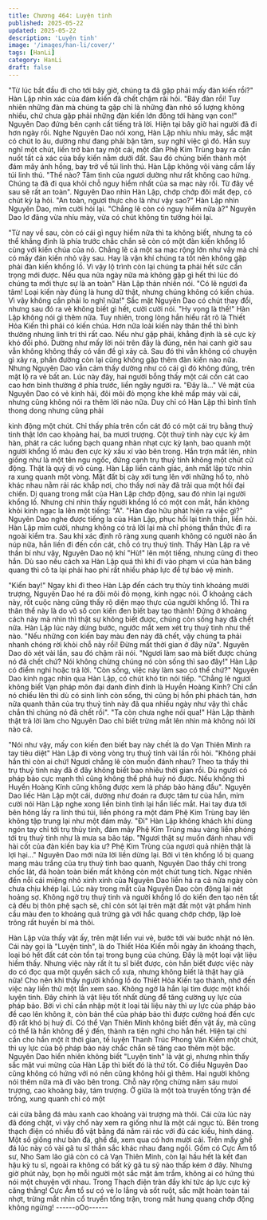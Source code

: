 ```yaml
---
title: Chương 464: Luyện tinh
published: 2025-05-22
updated: 2025-05-22
description: 'Luyện tinh'
image: '/images/han-li/cover/'
tags: [HanLi]
category: HanLi
draft: false
---
```


"Từ lúc bắt đầu đi cho tới bây giờ, chúng ta đã gặp phải mấy đàn
kiến rồi?" Hàn Lập nhìn xác của đám kiến đã chết chậm rãi hỏi.
"Bảy đàn rồi! Tuy nhiên những đàn mà chúng ta gặp chỉ là những
đàn nhỏ số lượng không nhiều, chứ chưa gặp phải những đàn
kiến lớn đông tới hàng vạn con!" Nguyên Dao đứng bên cạnh cất
tiếng trả lời.
Hiện tại bây giờ hai người đã đi hơn ngày rồi.
Nghe Nguyên Dao nói xong, Hàn Lập nhíu nhíu mày, sắc mặt có
chút lo âu, dường như đang phải bận tâm, suy nghĩ việc gì đó.
Hắn suy nghĩ một chút, liền trở bàn tay một cái, một đàn Phệ Kim
Trùng bay ra cắn nuốt tất cả xác của bầy kiến nằm dưới đất. Sau
đó chúng biến thành một đám mây ánh hồng, bay trở về túi linh
thú.
Hàn Lập không vội vàng cầm lấy túi linh thú.
"Thế nào? Tâm tình của ngươi dường như rất không cao hứng.
Chúng ta đã đi qua khỏi chỗ nguy hiểm nhất của sa mạc này rồi.
Từ đây về sau sẽ rất an toàn".
Nguyên Dao nhìn Hàn Lập, chớp chớp đôi mắt đẹp, có chút kỳ lạ
hỏi.
"An toàn, ngươi thực cho là như vậy sao?" Hàn Lập nhìn Nguyên
Dao, mỉm cười hỏi lại.
"Chẳng lẽ còn có nguy hiểm nữa à?" Nguyên Dao lơ đãng vừa
nhíu mày, vừa có chút không tin tưởng hỏi lại.

"Từ nay về sau, còn có cái gì nguy hiểm nữa thì ta không biết,
nhưng ta có thể khẳng định là phía trước chắc chắn sẽ còn có
một đàn kiến khổng lồ cùng với kiến chúa của nó. Chẳng lẽ cả
một sa mạc rộng lớn như vầy mà chỉ có mấy đán kiến nhỏ vậy
sau. Hay là vận khí chúng ta tốt nên không gặp phải đàn kiến
khổng lồ. Vì vậy lộ trình còn lại chúng ta phải hết sức cẩn trọng
mới được. Nếu qua nửa ngày nữa mà không gặp gì hết thì lúc đó
chúng ta mới thực sự là an toàn" Hàn Lập thản nhiên nói.
"Có lẽ ngươi đa tâm! Loại kiến này đúng là hung dữ thật, nhưng
chúng không có kiến chúa. Vì vậy không cần phải lo nghĩ nữa!"
Sắc mặt Nguyên Dao có chút thay đổi, nhưng sau đó ra vẻ không
biết gì hết, cười cười nói.
"Hy vọng là thế!"
Hàn Lập không nói gì thêm nữa. Tuy nhiên, trong lòng hắn hiểu
rất rõ là Thiết Hỏa Kiến thì phải có kiến chúa. Hơn nữa loài kiến
này thân thể thì bình thường nhưng linh trí thì rất cao. Nếu như
gặp phải, khẳng định là sẽ cực kỳ khó đối phó.
Dường như mấy lời nói trên đây là đúng, nên hai canh giờ sau
vẫn không không thấy có vấn đề gì xảy cả.
Sau đó thì vẫn không có chuyện gì xảy ra, phần đường còn lại
cũng không gặp thêm đàn kiến nào nữa.
Nhưng Nguyên Dao vẫn cảm thấy dường như có cái gì đó không
đúng, trên mặt lộ ra vẻ bất an.
Lúc này đây, hai người bỗng thấy một cái cồn cát cao cao hơn
bình thường ở phía trước, liền ngây người ra.
"Đây là…"
Vẻ mặt của Nguyên Dao có vẻ kinh hãi, đôi môi đỏ mọng khe khẽ
mấp máy vài cái, nhưng cũng không nói ra thêm lời nào nữa.
Duy chỉ có Hàn Lập thì bình tĩnh thong dong nhưng cũng phải

kinh động một chút.
Chỉ thấy phía trên cồn cát đó có một cái trụ bằng thuỷ tinh thật lớn
cao khoảng hai, ba mươi trượng.
Cột thuỷ tinh này cực kỳ âm hàn, phát ra các luồng bạch quang
nhàn nhạt cực kỳ lạnh, bao quanh một người khổng lồ màu đen
cực kỳ xấu xí vào bên trong. Hắn trợn mắt lên, nhìn giống như là
một tên ngu ngốc, đứng cạnh trụ thuỷ tinh không một chút cử
động. Thật là quỷ dị vô cùng.
Hàn Lập liền cảnh giác, ánh mắt lập tức nhìn ra xung quanh một
vòng.
Mặt đất bị cày xới tung lên với những hố to, nhỏ khác nhau nằm
rải rác khắp nơi, cho thấy nơi này đã trải qua một hồi đại chiến.
Dị quang trong mắt của Hàn Lập chớp động, sau đó nhìn lại
người khổng lồ.
Nhưng chỉ nhìn thấy người khổng lồ có một con mắt, hắn không
khỏi kinh ngạc la lên một tiếng: "A".
"Hàn đạo hữu phát hiện ra việc gì?"
Nguyên Dao nghe được tiếng la của Hàn Lập, phục hồi lại tinh
thần, liền hỏi.
Hàn Lập mỉm cười, nhưng không có trả lời lại mà chỉ phóng thần
thức đi ra ngoài kiểm tra.
Sau khi xác định rõ ràng xung quanh không có người nào ẩn núp
nữa, hắn liền đi đến cồn cát, chỗ có trụ thuỷ tinh.
Thấy Hàn Lập ra vẻ thần bí như vậy, Nguyên Dao nộ khí "Hừ!" lên
một tiếng, nhưng cũng đi theo hắn.
Dù sao nếu cách xa Hàn Lập quá thì khi đi vào phạm vi của hàn
băng quang thì cô ta lại phải hao phí rất nhiều pháp lực để tự bảo
vệ mình.

"Kiến bay!"
Ngay khi đi theo Hàn Lập đến cách trụ thủy tinh khoảng mười
trượng, Nguyên Dao hé ra đôi môi đỏ mọng, kinh ngạc nói.
Ở khoảng cách này, rốt cuộc nàng cũng thấy rõ diện mạo thực
của người khổng lồ. Thì ra thân thể này là do vô số con kiến đen
biết bay tạo thành!
Đứng ở khoảng cách này mà nhìn thì thật sự không biết được,
chúng còn sống hay đã chết nữa.
Hàn Lập lúc này dừng bước, ngước mắt xem xét trụ thuỷ tinh như
thế nào.
"Nếu những con kiến bay màu đen này đã chết, vậy chúng ta phải
nhanh chóng rời khỏi chỗ này rồi! Đừng mất thời gian ở đây nữa".
Nguyên Dao dò xét vài lần, sau đó chậm rãi nói.
"Ngươi làm sao mà biết được chúng nó đã chết chứ? Nói không
chừng chúng nó còn sống thì sao đây!"
Hàn Lập có điểm nghi hoặc trả lời.
"Còn sống, việc này làm sao có thể chứ?"
Nguyên Dao kinh ngạc nhìn qua Hàn Lập, có chút khó tin nói tiếp.
"Chẳng lẻ ngươi không biết Vạn pháp môn đại danh đỉnh đỉnh là
Huyền Hoàng Kính? Chỉ cần nó chiếu lên thì dù có sinh linh còn
sống, thì cũng bị hồn phi phách tán, hơn nữa quanh thân của trụ
thuỷ tinh này đã qua nhiều ngày như vậy thì chắc chắn thì chúng
nó đã chết rồi".
"Ta còn chưa nghe nói qua!"
Hàn Lập thành thật trả lời làm cho Nguyên Dao chỉ biết trừng mắt
lên nhìn mà không nói lời nào cả.

"Nói như vậy, mấy con kiến đen biết bay này chết là do Vạn Thiên
Minh ra tay tiêu diệt" Hàn Lập đi vòng vòng trụ thuỷ tỉnh vài lần rồi
hỏi.
"Không phải hắn thì còn ai chứ! Ngươi chẳng lẽ còn muốn đánh
nhau? Theo ta thấy thì trụ thuỷ tinh này đã ở đây không biết bao
nhiêu thời gian rồi. Dù ngươi có pháp bảo cực mạnh thì cũng
không thể phá huỷ nó được. Nếu không thì Huyền Hoàng Kính
cũng không được xem là pháp bảo hàng đầu".
Nguyên Dao liếc Hàn Lập một cái, dường như đoán ra được tâm
tư của hắn, mỉm cười nói
Hàn Lập nghe xong liền bình tĩnh lại hắn liếc mắt. Hai tay đưa tới
bên hông lấy ra linh thú túi, liền phóng ra một đám Phệ Kim Trùng
bay lên không tập trung lại như một đám mây.
"Đi"
Hàn Lập không khách khí dùng ngón tay chỉ tới trụ thủy tinh, đám
mây Phệ Kim Trùng màu vàng liền phóng tới trụ thuỷ tinh như là
mưa sa bão táp.
"Ngươi thật sự muốn đánh nhau với hài cốt của đàn kiến bay kia
ư? Phệ Kim Trùng của ngươi quả nhiên thật là lợi hại…" Nguyên
Dao mới nửa lời liền dừng lại.
Bởi vì tên khổng lồ bị quang mang màu trắng của trụ thuỷ tinh bao
quanh, Nguyên Dao thấy chỉ trong chốc lát, đã hoàn toàn biến
mất không còn một chút tung tích.
Ngạc nhiên đến nỗi cái miệng nhỏ xinh xinh của Nguyên Dao liền
há ra cả nửa ngày còn chưa chịu khép lại.
Lúc này trong mắt của Nguyên Dao còn động lại nét hoảng sợ.
Không ngờ trụ thuỷ tinh và người khổng lồ do kiến đen tạo nên tất
cả đều bị thôn phệ sạch sẽ, chỉ còn sót lại trên mặt đất một vật
phẩm hình cầu màu đen to khoảng quả trứng gà với hắc quang
chớp chớp, lập loè trông rất huyền bí mà thôi.

Hàn Lập vừa thấy vật ấy, trên mặt liền vui vẻ, bước tới vài bước
nhặt nó lên.
Cái này gọi là "Luyện tinh", là do Thiết Hỏa Kiến mỗi ngày ăn
khoáng thạch, loại bỏ hết đất cát còn tồn tại trong bụng của
chúng. Đây là một loại vật liệu hiếm thấy.
Nhưng việc này rất ít tu sĩ biết được, còn hắn biết được việc này
do có đọc qua một quyển sách cổ xưa, nhưng không biết là thật
hay giả nữa!
Cho nên khi thấy người khổng lồ do Thiết Hỏa Kiến tạo thành,
nhớ đến việc này liền thử một lần xem sao.
Không ngờ là hắn lại tìm được một khối luyện tinh.
Đây chính là vật liệu tốt nhất dùng để tăng cường uy lực của pháp
bảo.
Bởi vì chỉ cần nhập một ít loại tài liệu này thì uy lực của pháp bảo
đề cao lên không ít, còn bản thể của pháp bảo thì được cường
hoá đến cực độ rất khó bị huỷ đi.
Có thể Vạn Thiên Minh không biết đến vật ấy, mà cũng có thể là
hắn không để ý đến, thành ra tiện nghi cho hắn hết.
Hiện tại chỉ cần cho hắn một ít thời gian, tế luyện Thanh Trúc
Phong Vân Kiếm một chút, thì uy lực của bộ pháp bảo này chắc
chắn sẽ tăng cao thêm một bậc.
Nguyên Dao hiển nhiên không biết "Luyện tinh" là vật gì, nhưng
nhìn thấy sắc mặt vui mừng của Hàn Lập thì biết đó là thứ tốt.
Có điều Nguyên Dao cũng không có hứng với nó nên cũng không
hỏi gì thêm.
Hai người không nói thêm nữa mà đi vào bên trong. Chỗ này rộng
chừng năm sáu mưoi trượng, cao khoảng bảy, tám trượng. Ở
giữa là một toà truyền tống trận để trống, xung quanh chỉ có một

cái cửa bằng đá màu xanh cao khoảng vài trượng mà thôi.
Cái cửa lúc này đã đóng chặt, vì vậy chổ này xem ra giống như là
một cái ngục tù.
Bên trong thạch điện có nhiều đồ vật bằng đá nằm rải rác với đủ
các kiểu, hình dáng. Một số giống như bàn đá, ghế đá, xem qua
có hơn mười cái.
Trên mấy ghế đá lúc này có vài gã tu sĩ thần sắc khác nhau đang
ngồi.
Gồm có Cực Âm tổ sư, Nho Sam lão giả còn có cả Vạn Thiên
Minh, còn lại hầu hết là kết đan hậu kỳ tu sĩ, ngoài ra không có
bất kỳ gã tu sỹ nào thấp kém ở đây.
Nhưng giờ phút này, bọn họ mỗi người một sắc mặt âm trầm,
không ai có hứng thú nói một chuyện với nhau.
Trong Thạch điện tràn đầy khí tức áp lực cực kỳ căng thẳng!
Cực Âm tổ sư có vẻ lo lắng và sốt ruột, sắc mặt hoàn toàn tái
nhợt, trừng mắt nhìn cổ truyền tống trận, trong mắt hung quang
chớp động không ngừng!
------oOo------
